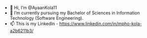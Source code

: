 - 👋 Hi, I’m @AyaanKola11
- 🌱 I’m currently pursuing my Bachelor of Sciences in Information Technology (Software Engineering). 
- 📫 This is my LinkedIn - https://www.linkedin.com/in/mpho-kola-a2b6211b3/

<!---
AyaanKola11/AyaanKola11 is a ✨ special ✨ repository because its `README.md` (this file) appears on your GitHub profile.
You can click the Preview link to take a look at your changes.
--->
